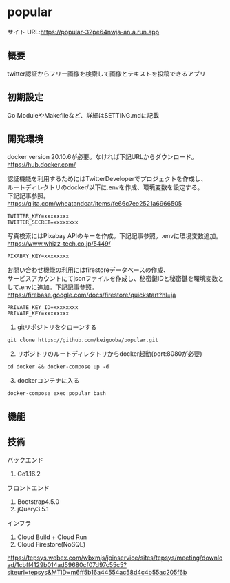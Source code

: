 # popular

サイト URL:https://popular-32pe64nwja-an.a.run.app

## 概要

twitter認証からフリー画像を検索して画像とテキストを投稿できるアプリ

## 初期設定

<p>Go ModuleやMakefileなど、詳細はSETTING.mdに記載</p>

## 開発環境
docker version 20.10.6が必要。なければ下記URLからダウンロード。  
https://hub.docker.com/

認証機能を利用するためにはTwitterDeveloperでプロジェクトを作成し、  
ルートディレクトリのdocker/以下に.envを作成、環境変数を設定する。  
下記記事参照。  
https://qiita.com/wheatandcat/items/fe66c7ee2521a6966505  

```
TWITTER_KEY=xxxxxxxx
TWITTER_SECRET=xxxxxxxx
```

写真検索にはPixabay APIのキーを作成。下記記事参照。.envに環境変数追加。  
https://www.whizz-tech.co.jp/5449/  

```
PIXABAY_KEY=xxxxxxxx
```

お問い合わせ機能の利用にはfirestoreデータベースの作成、  
サービスアカウントにてjsonファイルを作成し、秘密鍵IDと秘密鍵を環境変数として.envに追加。下記記事参照。  
https://firebase.google.com/docs/firestore/quickstart?hl=ja  

```
PRIVATE_KEY_ID=xxxxxxxx
PRIVATE_KEY=xxxxxxxx
```

1. gitリポジトリをクローンする
```
git clone https://github.com/keigooba/popular.git
```
2. リポジトリのルートディレクトリからdocker起動(port:8080が必要)
```
cd docker && docker-compose up -d
```
3. dockerコンテナに入る
```
docker-compose exec popular bash
```

## 機能

## 技術

バックエンド
1. Go1.16.2

フロントエンド
1. Bootstrap4.5.0
2. jQuery3.5.1

インフラ
1. Cloud Build + Cloud Run
2. Cloud Firestore(NoSQL)

https://tepsys.webex.com/wbxmjs/joinservice/sites/tepsys/meeting/download/1cbff4129b014ad59680cf07d97c55c5?siteurl=tepsys&MTID=m6ff5b16a44554ac58d4c4b55ac205f6b

